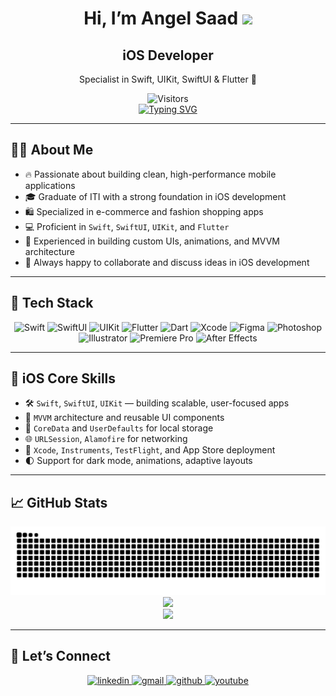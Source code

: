 <h1 align="center">
  <b>Hi, I’m Angel Saad</b> 
  <img src="https://media.giphy.com/media/hvRJCLFzcasrR4ia7z/giphy.gif" width="40" />
</h1>

<div align="center">
<h2 align="center"><strong>iOS Developer</strong></h2>
  <p>Specialist in Swift, UIKit, SwiftUI & Flutter 🚀</p>

  <img src="https://komarev.com/ghpvc/?username=AngelSaad0&label=Visitors&color=0e75b6&style=flat" alt="Visitors" />

  <br />

  <a href="https://github.com/AngelSaad0">
    <img src="https://readme-typing-svg.herokuapp.com?font=Fira+Code&pause=1000&color=F7108A&width=435&lines=iOS+Developer++++++++ITI+Graduate;Lifelong+Learner+Specializing+in+iOS" alt="Typing SVG" />
  </a>
</div>

---

## 👩‍💻 About Me

- 🔥 Passionate about building clean, high-performance mobile applications  
- 🎓 Graduate of ITI with a strong foundation in iOS development  
- 🛍 Specialized in e-commerce and fashion shopping apps  
- 💻 Proficient in `Swift`, `SwiftUI`, `UIKit`, and `Flutter`  
- 🎨 Experienced in building custom UIs, animations, and MVVM architecture  
- 🤝 Always happy to collaborate and discuss ideas in iOS development

---

## 🧰 Tech Stack

<div align="center">

![Swift](https://img.shields.io/badge/-Swift-FA7343?style=for-the-badge&logo=swift&logoColor=white)
![SwiftUI](https://img.shields.io/badge/-SwiftUI-0175C2?style=for-the-badge&logo=swift&logoColor=white)
![UIKit](https://img.shields.io/badge/-UIKit-2396F3?style=for-the-badge&logo=apple&logoColor=white)
![Flutter](https://img.shields.io/badge/-Flutter-02569B?style=for-the-badge&logo=flutter&logoColor=white)
![Dart](https://img.shields.io/badge/-Dart-0175C2?style=for-the-badge&logo=dart&logoColor=white)
![Xcode](https://img.shields.io/badge/-Xcode-147EFB?style=for-the-badge&logo=xcode&logoColor=white)
![Figma](https://img.shields.io/badge/-Figma-F24E1E?style=for-the-badge&logo=figma&logoColor=white)
![Photoshop](https://img.shields.io/badge/-Photoshop-31A8FF?style=for-the-badge&logo=adobe-photoshop&logoColor=white)
![Illustrator](https://img.shields.io/badge/-Illustrator-FF9A00?style=for-the-badge&logo=adobe-illustrator&logoColor=white)
![Premiere Pro](https://img.shields.io/badge/-Premiere%20Pro-9999FF?style=for-the-badge&logo=adobe-premiere-pro&logoColor=white)
![After Effects](https://img.shields.io/badge/-After%20Effects-9999FF?style=for-the-badge&logo=adobe-after-effects&logoColor=white)

</div>

---

## 🔩 iOS Core Skills

- 🛠 `Swift`, `SwiftUI`, `UIKit` — building scalable, user-focused apps  
- 🧠 `MVVM` architecture and reusable UI components  
- 💾 `CoreData` and `UserDefaults` for local storage  
- 🌐 `URLSession`, `Alamofire` for networking  
- 🚀 `Xcode`, `Instruments`, `TestFlight`, and App Store deployment  
- 🌓 Support for dark mode, animations, adaptive layouts

---

## 📈 GitHub Stats

<div align="center">
   <img src="https://github.com/AngelSaad0/AngelSaad0/blob/output/snake.svg" />
  <br />
  <img src="https://github-readme-stats.vercel.app/api?username=AngelSaad0&show_icons=true&theme=tokyonight&count_private=true" />
  <br />
  <img src="https://github-readme-stats.vercel.app/api/top-langs/?username=AngelSaad0&layout=compact&theme=tokyonight" />

</div>

---

## 🤝 Let’s Connect

<div align="center">

  <a href="https://www.linkedin.com/in/angel-saad-768502295/" target="_blank">
    <img src="https://img.shields.io/badge/LinkedIn-blue?style=for-the-badge&logo=linkedin&labelColor=blue" alt="linkedin"/>
  </a>

  <a href="mailto:engy.saad.907089@gmail.com">
    <img src="https://img.shields.io/badge/Gmail-red?style=for-the-badge&logo=gmail&labelColor=red" alt="gmail"/>
  </a>

  <a href="https://github.com/AngelSaad0">
    <img src="https://img.shields.io/badge/GitHub-181717?style=for-the-badge&logo=github&labelColor=black" alt="github"/>
  </a>

  <a href="https://www.youtube.com/@AngelSaad">
    <img src="https://img.shields.io/badge/Youtube-red?style=for-the-badge&logo=youtube&labelColor=red" alt="youtube"/>
  </a>

</div>
